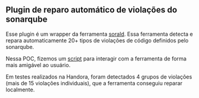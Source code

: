 ## Plugin de reparo automático de violações do sonarqube

Esse plugin é um wrapper da ferramenta [sorald](https://github.com/SpoonLabs/sorald/). Essa ferramenta detecta e repara automaticamente 20+ tipos de violações de código definidos pelo sonarqube. 

Nessa POC, fizemos um [script](sorald.sh) para interagir com a ferramenta de forma mais amigável ao usuário.

Em testes realizados na Handora, foram detectados 4 grupos de violações (mais de 15 violações individuais), que a ferramenta conseguiu reparar localmente.